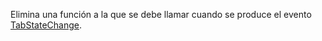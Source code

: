 Elimina una función a la que se debe llamar cuando se produce el evento [TabStateChange](../../events/tabstatechange.md).

